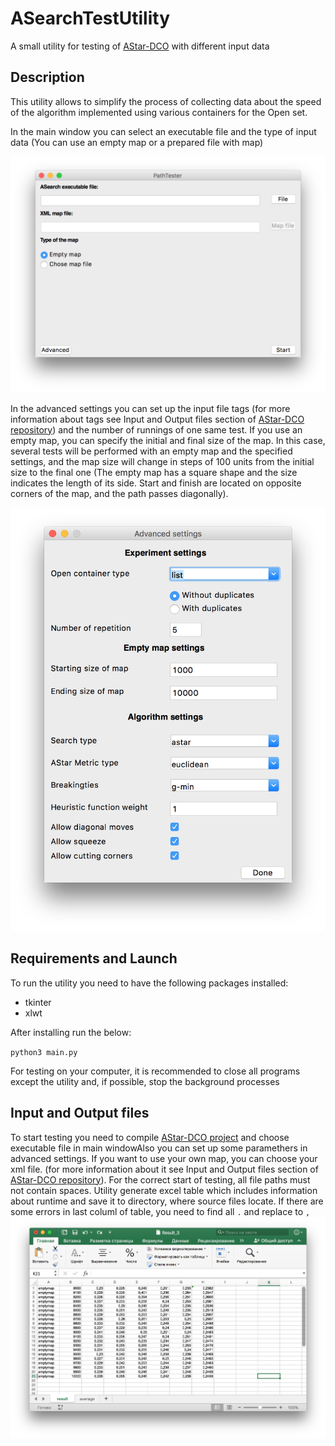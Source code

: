 # ASearchTestUtility

A small utility for testing of [AStar-DCO](https://github.com/haiot4105/PathSearching) with different input data

## Description

 This utility allows to simplify the process of collecting data about the speed of the algorithm implemented using various containers for the Open  set.

 In the main window you can select an executable file and the type of input data (You can use an empty map or a prepared file with map)

![MainWindow](./Screenshots/main.png)

 In the advanced settings you can set up the input file tags (for more information about tags see Input and Output files section of [AStar-DCO repository](https://github.com/haiot4105/PathSearching)) and the number of runnings of one  same test. If you use an empty map, you can specify the initial and final size of the map. In this case, several tests will be performed with an empty map and the specified settings, and the map size will change in steps of 100 units from the initial size to the final one (The empty map has a square shape and the size indicates the length of its side. Start and finish are located on opposite corners of the map, and the path passes diagonally). 
 
![AdvWindow](./Screenshots/adv.png)

## Requirements and Launch

To run the utility you need to have the following packages installed:

* tkinter
* xlwt

After installing run the below:

`python3 main.py`

For testing on your computer, it is recommended to close all programs except the utility and, if possible, stop the background processes

## Input and Output files

To start testing you need to compile [AStar-DCO project](https://github.com/haiot4105/PathSearching) and choose executable file in main windowAlso you can set up some paramethers in advanced settings. If you want to use your own map, you can choose your xml file. (for more information about it see Input and Output files section of [AStar-DCO repository](https://github.com/haiot4105/PathSearching)). For the correct start of testing, all file paths must not contain spaces. Utility generate excel table which includes information about runtime and save it to directory, where source files locate. If there are some errors in last columl of table, you need to find all `.` and replace to `,`
![Result](./Screenshots/result.png)
